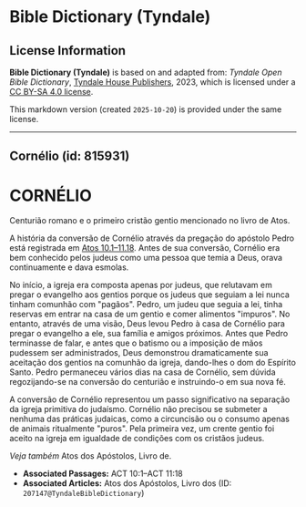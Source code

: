 # Bible Dictionary (Tyndale)

## License Information

**Bible Dictionary (Tyndale)** is based on and adapted from: _Tyndale Open Bible Dictionary_, [Tyndale House Publishers](https://tyndaleopenresources.com/), 2023, which is licensed under a [CC BY-SA 4.0 license](https://creativecommons.org/licenses/by-sa/4.0/legalcode.en).

This markdown version (created `2025-10-20`) is provided under the same license.



--------------------------------

## Cornélio (id: 815931)

CORNÉLIO
========

Centurião romano e o primeiro cristão gentio mencionado no livro de Atos.

A história da conversão de Cornélio através da pregação do apóstolo Pedro está registrada em [Atos 10\.1–11\.18](https://ref.ly/Acts10:1-Acts11:18). Antes de sua conversão, Cornélio era bem conhecido pelos judeus como uma pessoa que temia a Deus, orava continuamente e dava esmolas.

No início, a igreja era composta apenas por judeus, que relutavam em pregar o evangelho aos gentios porque os judeus que seguiam a lei nunca tinham comunhão com "pagãos". Pedro, um judeu que seguia a lei, tinha reservas em entrar na casa de um gentio e comer alimentos "impuros". No entanto, através de uma visão, Deus levou Pedro à casa de Cornélio para pregar o evangelho a ele, sua família e amigos próximos. Antes que Pedro terminasse de falar, e antes que o batismo ou a imposição de mãos pudessem ser administrados, Deus demonstrou dramaticamente sua aceitação dos gentios na comunhão da igreja, dando\-lhes o dom do Espírito Santo. Pedro permaneceu vários dias na casa de Cornélio, sem dúvida regozijando\-se na conversão do centurião e instruindo\-o em sua nova fé.

A conversão de Cornélio representou um passo significativo na separação da igreja primitiva do judaísmo. Cornélio não precisou se submeter a nenhuma das práticas judaicas, como a circuncisão ou o consumo apenas de animais ritualmente "puros". Pela primeira vez, um crente gentio foi aceito na igreja em igualdade de condições com os cristãos judeus.

*Veja também* Atos dos Apóstolos, Livro de.

* **Associated Passages:** ACT 10:1–ACT 11:18
* **Associated Articles:** Atos dos Apóstolos, Livro dos (ID: `207147@TyndaleBibleDictionary`)

